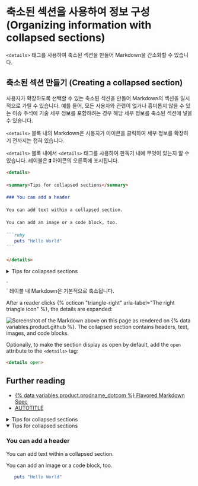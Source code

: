 # 축소된 섹션을 사용하여 정보 구성 (Organizing information with collapsed sections)

`<details>` 태그를 사용하여 축소된 섹션을 만들어 Markdown을 간소화할 수 있습니다.

## 축소된 섹션 만들기 (Creating a collapsed section)

사용자가 확장하도록 선택할 수 있는 축소된 섹션을 만들어 Markdown의 섹션을 일시적으로 가릴 수 있습니다. 예를 들어, 모든 사용자와 관련이 없거나 흥미롭지 않을 수 있는 이슈 주석에 기술 세부 정보를 포함하려는 경우 해당 세부 정보를 축소된 섹션에 넣을 수 있습니다.

`<details>` 블록 내의 Markdown은 사용자가  아이콘을 클릭하여 세부 정보를 확장하기 전까지는 접혀 있습니다.

`<details>` 블록 내에서 `<details>` 태그를 사용하여 판독기 내에 무엇이 있는지 알 수 있습니다. 레이블은 ![alt text](<첨부-축소된 섹션. triangle-right.jpg>) 아이콘의 오른쪽에 표시됩니다.

````markdown
<details>

<summary>Tips for collapsed sections</summary>

### You can add a header

You can add text within a collapsed section.

You can add an image or a code block, too.

```ruby
   puts "Hello World"
```

</details>
````

<details>

<summary>Tips for collapsed sections</summary>

### You can add a header

You can add text within a collapsed section.

You can add an image or a code block, too.

```ruby
   puts "Hello World"
```

</details>

</br>
`<summary>` 레이블 내 Markdown은 기본적으로 축소됩니다.




After a reader clicks {% octicon "triangle-right" aria-label="The right triangle icon" %}, the details are expanded:

![Screenshot of the Markdown above on this page as rendered on {% data variables.product.github %}. The collapsed section contains headers, text, images, and code blocks.](/assets/images/help/writing/open-collapsed-section.png)

Optionally, to make the section display as open by default, add the `open` attribute to the `<details>` tag:

```html
<details open>
```

## Further reading

* [{% data variables.product.prodname_dotcom %} Flavored Markdown Spec](https://github.github.com/gfm/)
* [AUTOTITLE](/get-started/writing-on-github/getting-started-with-writing-and-formatting-on-github/basic-writing-and-formatting-syntax)



<details>

<summary>Tips for collapsed sections</summary>

### You can add a header

You can add text within a collapsed section. 

You can add an image or a code block, too.

```ruby
   puts "Hello World"
```

</details>

<details open>

<summary>Tips for collapsed sections</summary>

### You can add a header

You can add text within a collapsed section. 

You can add an image or a code block, too.

```ruby
   puts "Hello World"
```

</details>